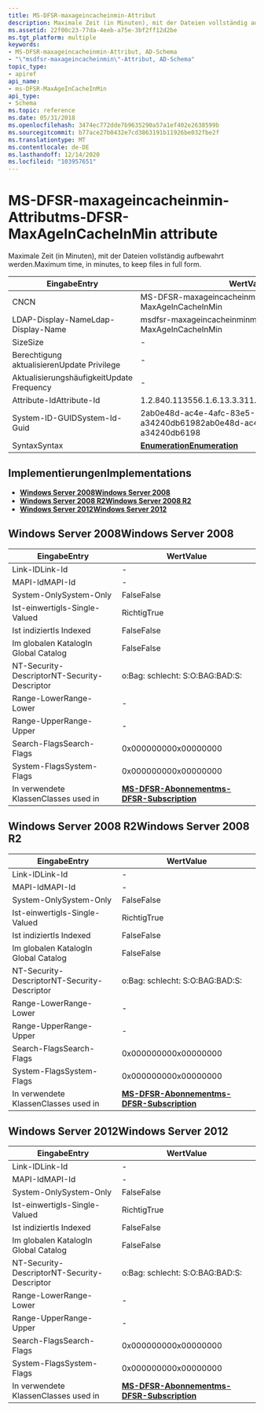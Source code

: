 ```yaml
---
title: MS-DFSR-maxageincacheinmin-Attribut
description: Maximale Zeit (in Minuten), mit der Dateien vollständig aufbewahrt werden.
ms.assetid: 22f00c23-77da-4eeb-a75e-3bf2ff12d2be
ms.tgt_platform: multiple
keywords:
- MS-DFSR-maxageincacheinmin-Attribut, AD-Schema
- "\"msdfsr-maxageincacheinmin\"-Attribut, AD-Schema"
topic_type:
- apiref
api_name:
- ms-DFSR-MaxAgeInCacheInMin
api_type:
- Schema
ms.topic: reference
ms.date: 05/31/2018
ms.openlocfilehash: 3474ec772dde7b9635290a57a1ef402e2638599b
ms.sourcegitcommit: b77ace27b0432e7cd3863191b11926be032fbe2f
ms.translationtype: MT
ms.contentlocale: de-DE
ms.lasthandoff: 12/14/2020
ms.locfileid: "103957651"
---
```

# <a name="ms-dfsr-maxageincacheinmin-attribute"></a><span data-ttu-id="63cb9-105">MS-DFSR-maxageincacheinmin-Attribut</span><span class="sxs-lookup"><span data-stu-id="63cb9-105">ms-DFSR-MaxAgeInCacheInMin attribute</span></span>

<span data-ttu-id="63cb9-106">Maximale Zeit (in Minuten), mit der Dateien vollständig aufbewahrt werden.</span><span class="sxs-lookup"><span data-stu-id="63cb9-106">Maximum time, in minutes, to keep files in full form.</span></span>



| <span data-ttu-id="63cb9-107">Eingabe</span><span class="sxs-lookup"><span data-stu-id="63cb9-107">Entry</span></span> | <span data-ttu-id="63cb9-108">Wert</span><span class="sxs-lookup"><span data-stu-id="63cb9-108">Value</span></span> |
|-------------------|--------------------------------------|
| <span data-ttu-id="63cb9-109">CN</span><span class="sxs-lookup"><span data-stu-id="63cb9-109">CN</span></span>                | <span data-ttu-id="63cb9-110">MS-DFSR-maxageincacheinmin</span><span class="sxs-lookup"><span data-stu-id="63cb9-110">ms-DFSR-MaxAgeInCacheInMin</span></span>           |
| <span data-ttu-id="63cb9-111">LDAP-Display-Name</span><span class="sxs-lookup"><span data-stu-id="63cb9-111">Ldap-Display-Name</span></span> | <span data-ttu-id="63cb9-112">msdfsr-maxageincacheinmin</span><span class="sxs-lookup"><span data-stu-id="63cb9-112">msDFSR-MaxAgeInCacheInMin</span></span>            |
| <span data-ttu-id="63cb9-113">Size</span><span class="sxs-lookup"><span data-stu-id="63cb9-113">Size</span></span>              | \-                                   |
| <span data-ttu-id="63cb9-114">Berechtigung aktualisieren</span><span class="sxs-lookup"><span data-stu-id="63cb9-114">Update Privilege</span></span>  | \-                                   |
| <span data-ttu-id="63cb9-115">Aktualisierungshäufigkeit</span><span class="sxs-lookup"><span data-stu-id="63cb9-115">Update Frequency</span></span>  | \-                                   |
| <span data-ttu-id="63cb9-116">Attribute-Id</span><span class="sxs-lookup"><span data-stu-id="63cb9-116">Attribute-Id</span></span>      | <span data-ttu-id="63cb9-117">1.2.840.113556.1.6.13.3.31</span><span class="sxs-lookup"><span data-stu-id="63cb9-117">1.2.840.113556.1.6.13.3.31</span></span>           |
| <span data-ttu-id="63cb9-118">System-ID-GUID</span><span class="sxs-lookup"><span data-stu-id="63cb9-118">System-Id-Guid</span></span>    | <span data-ttu-id="63cb9-119">2ab0e48d-ac4e-4afc-83e5-a34240db6198</span><span class="sxs-lookup"><span data-stu-id="63cb9-119">2ab0e48d-ac4e-4afc-83e5-a34240db6198</span></span> |
| <span data-ttu-id="63cb9-120">Syntax</span><span class="sxs-lookup"><span data-stu-id="63cb9-120">Syntax</span></span>            | [<span data-ttu-id="63cb9-121">**Enumeration**</span><span class="sxs-lookup"><span data-stu-id="63cb9-121">**Enumeration**</span></span>](s-enumeration.md) |



## <a name="implementations"></a><span data-ttu-id="63cb9-122">Implementierungen</span><span class="sxs-lookup"><span data-stu-id="63cb9-122">Implementations</span></span>

-   [<span data-ttu-id="63cb9-123">**Windows Server 2008**</span><span class="sxs-lookup"><span data-stu-id="63cb9-123">**Windows Server 2008**</span></span>](#windows-server-2008)
-   [<span data-ttu-id="63cb9-124">**Windows Server 2008 R2**</span><span class="sxs-lookup"><span data-stu-id="63cb9-124">**Windows Server 2008 R2**</span></span>](#windows-server-2008-r2)
-   [<span data-ttu-id="63cb9-125">**Windows Server 2012**</span><span class="sxs-lookup"><span data-stu-id="63cb9-125">**Windows Server 2012**</span></span>](#windows-server-2012)

## <a name="windows-server-2008"></a><span data-ttu-id="63cb9-126">Windows Server 2008</span><span class="sxs-lookup"><span data-stu-id="63cb9-126">Windows Server 2008</span></span>



| <span data-ttu-id="63cb9-127">Eingabe</span><span class="sxs-lookup"><span data-stu-id="63cb9-127">Entry</span></span> | <span data-ttu-id="63cb9-128">Wert</span><span class="sxs-lookup"><span data-stu-id="63cb9-128">Value</span></span> |
|------------------------|------------------------------------------------------------------|
| <span data-ttu-id="63cb9-129">Link-ID</span><span class="sxs-lookup"><span data-stu-id="63cb9-129">Link-Id</span></span>                | \-                                                               |
| <span data-ttu-id="63cb9-130">MAPI-Id</span><span class="sxs-lookup"><span data-stu-id="63cb9-130">MAPI-Id</span></span>                | \-                                                               |
| <span data-ttu-id="63cb9-131">System-Only</span><span class="sxs-lookup"><span data-stu-id="63cb9-131">System-Only</span></span>            | <span data-ttu-id="63cb9-132">False</span><span class="sxs-lookup"><span data-stu-id="63cb9-132">False</span></span>                                                            |
| <span data-ttu-id="63cb9-133">Ist-einwertig</span><span class="sxs-lookup"><span data-stu-id="63cb9-133">Is-Single-Valued</span></span>       | <span data-ttu-id="63cb9-134">Richtig</span><span class="sxs-lookup"><span data-stu-id="63cb9-134">True</span></span>                                                             |
| <span data-ttu-id="63cb9-135">Ist indiziert</span><span class="sxs-lookup"><span data-stu-id="63cb9-135">Is Indexed</span></span>             | <span data-ttu-id="63cb9-136">False</span><span class="sxs-lookup"><span data-stu-id="63cb9-136">False</span></span>                                                            |
| <span data-ttu-id="63cb9-137">Im globalen Katalog</span><span class="sxs-lookup"><span data-stu-id="63cb9-137">In Global Catalog</span></span>      | <span data-ttu-id="63cb9-138">False</span><span class="sxs-lookup"><span data-stu-id="63cb9-138">False</span></span>                                                            |
| <span data-ttu-id="63cb9-139">NT-Security-Descriptor</span><span class="sxs-lookup"><span data-stu-id="63cb9-139">NT-Security-Descriptor</span></span> | <span data-ttu-id="63cb9-140">o:Bag: schlecht: S:</span><span class="sxs-lookup"><span data-stu-id="63cb9-140">O:BAG:BAD:S:</span></span>                                                     |
| <span data-ttu-id="63cb9-141">Range-Lower</span><span class="sxs-lookup"><span data-stu-id="63cb9-141">Range-Lower</span></span>            | \-                                                               |
| <span data-ttu-id="63cb9-142">Range-Upper</span><span class="sxs-lookup"><span data-stu-id="63cb9-142">Range-Upper</span></span>            | \-                                                               |
| <span data-ttu-id="63cb9-143">Search-Flags</span><span class="sxs-lookup"><span data-stu-id="63cb9-143">Search-Flags</span></span>           | <span data-ttu-id="63cb9-144">0x00000000</span><span class="sxs-lookup"><span data-stu-id="63cb9-144">0x00000000</span></span>                                                       |
| <span data-ttu-id="63cb9-145">System-Flags</span><span class="sxs-lookup"><span data-stu-id="63cb9-145">System-Flags</span></span>           | <span data-ttu-id="63cb9-146">0x00000000</span><span class="sxs-lookup"><span data-stu-id="63cb9-146">0x00000000</span></span>                                                       |
| <span data-ttu-id="63cb9-147">In verwendete Klassen</span><span class="sxs-lookup"><span data-stu-id="63cb9-147">Classes used in</span></span>        | [<span data-ttu-id="63cb9-148">**MS-DFSR-Abonnement**</span><span class="sxs-lookup"><span data-stu-id="63cb9-148">**ms-DFSR-Subscription**</span></span>](c-msdfsr-subscription.md)<br/> |



## <a name="windows-server-2008-r2"></a><span data-ttu-id="63cb9-149">Windows Server 2008 R2</span><span class="sxs-lookup"><span data-stu-id="63cb9-149">Windows Server 2008 R2</span></span>



| <span data-ttu-id="63cb9-150">Eingabe</span><span class="sxs-lookup"><span data-stu-id="63cb9-150">Entry</span></span> | <span data-ttu-id="63cb9-151">Wert</span><span class="sxs-lookup"><span data-stu-id="63cb9-151">Value</span></span> |
|------------------------|------------------------------------------------------------------|
| <span data-ttu-id="63cb9-152">Link-ID</span><span class="sxs-lookup"><span data-stu-id="63cb9-152">Link-Id</span></span>                | \-                                                               |
| <span data-ttu-id="63cb9-153">MAPI-Id</span><span class="sxs-lookup"><span data-stu-id="63cb9-153">MAPI-Id</span></span>                | \-                                                               |
| <span data-ttu-id="63cb9-154">System-Only</span><span class="sxs-lookup"><span data-stu-id="63cb9-154">System-Only</span></span>            | <span data-ttu-id="63cb9-155">False</span><span class="sxs-lookup"><span data-stu-id="63cb9-155">False</span></span>                                                            |
| <span data-ttu-id="63cb9-156">Ist-einwertig</span><span class="sxs-lookup"><span data-stu-id="63cb9-156">Is-Single-Valued</span></span>       | <span data-ttu-id="63cb9-157">Richtig</span><span class="sxs-lookup"><span data-stu-id="63cb9-157">True</span></span>                                                             |
| <span data-ttu-id="63cb9-158">Ist indiziert</span><span class="sxs-lookup"><span data-stu-id="63cb9-158">Is Indexed</span></span>             | <span data-ttu-id="63cb9-159">False</span><span class="sxs-lookup"><span data-stu-id="63cb9-159">False</span></span>                                                            |
| <span data-ttu-id="63cb9-160">Im globalen Katalog</span><span class="sxs-lookup"><span data-stu-id="63cb9-160">In Global Catalog</span></span>      | <span data-ttu-id="63cb9-161">False</span><span class="sxs-lookup"><span data-stu-id="63cb9-161">False</span></span>                                                            |
| <span data-ttu-id="63cb9-162">NT-Security-Descriptor</span><span class="sxs-lookup"><span data-stu-id="63cb9-162">NT-Security-Descriptor</span></span> | <span data-ttu-id="63cb9-163">o:Bag: schlecht: S:</span><span class="sxs-lookup"><span data-stu-id="63cb9-163">O:BAG:BAD:S:</span></span>                                                     |
| <span data-ttu-id="63cb9-164">Range-Lower</span><span class="sxs-lookup"><span data-stu-id="63cb9-164">Range-Lower</span></span>            | \-                                                               |
| <span data-ttu-id="63cb9-165">Range-Upper</span><span class="sxs-lookup"><span data-stu-id="63cb9-165">Range-Upper</span></span>            | \-                                                               |
| <span data-ttu-id="63cb9-166">Search-Flags</span><span class="sxs-lookup"><span data-stu-id="63cb9-166">Search-Flags</span></span>           | <span data-ttu-id="63cb9-167">0x00000000</span><span class="sxs-lookup"><span data-stu-id="63cb9-167">0x00000000</span></span>                                                       |
| <span data-ttu-id="63cb9-168">System-Flags</span><span class="sxs-lookup"><span data-stu-id="63cb9-168">System-Flags</span></span>           | <span data-ttu-id="63cb9-169">0x00000000</span><span class="sxs-lookup"><span data-stu-id="63cb9-169">0x00000000</span></span>                                                       |
| <span data-ttu-id="63cb9-170">In verwendete Klassen</span><span class="sxs-lookup"><span data-stu-id="63cb9-170">Classes used in</span></span>        | [<span data-ttu-id="63cb9-171">**MS-DFSR-Abonnement**</span><span class="sxs-lookup"><span data-stu-id="63cb9-171">**ms-DFSR-Subscription**</span></span>](c-msdfsr-subscription.md)<br/> |



## <a name="windows-server-2012"></a><span data-ttu-id="63cb9-172">Windows Server 2012</span><span class="sxs-lookup"><span data-stu-id="63cb9-172">Windows Server 2012</span></span>



| <span data-ttu-id="63cb9-173">Eingabe</span><span class="sxs-lookup"><span data-stu-id="63cb9-173">Entry</span></span> | <span data-ttu-id="63cb9-174">Wert</span><span class="sxs-lookup"><span data-stu-id="63cb9-174">Value</span></span> |
|------------------------|------------------------------------------------------------------|
| <span data-ttu-id="63cb9-175">Link-ID</span><span class="sxs-lookup"><span data-stu-id="63cb9-175">Link-Id</span></span>                | \-                                                               |
| <span data-ttu-id="63cb9-176">MAPI-Id</span><span class="sxs-lookup"><span data-stu-id="63cb9-176">MAPI-Id</span></span>                | \-                                                               |
| <span data-ttu-id="63cb9-177">System-Only</span><span class="sxs-lookup"><span data-stu-id="63cb9-177">System-Only</span></span>            | <span data-ttu-id="63cb9-178">False</span><span class="sxs-lookup"><span data-stu-id="63cb9-178">False</span></span>                                                            |
| <span data-ttu-id="63cb9-179">Ist-einwertig</span><span class="sxs-lookup"><span data-stu-id="63cb9-179">Is-Single-Valued</span></span>       | <span data-ttu-id="63cb9-180">Richtig</span><span class="sxs-lookup"><span data-stu-id="63cb9-180">True</span></span>                                                             |
| <span data-ttu-id="63cb9-181">Ist indiziert</span><span class="sxs-lookup"><span data-stu-id="63cb9-181">Is Indexed</span></span>             | <span data-ttu-id="63cb9-182">False</span><span class="sxs-lookup"><span data-stu-id="63cb9-182">False</span></span>                                                            |
| <span data-ttu-id="63cb9-183">Im globalen Katalog</span><span class="sxs-lookup"><span data-stu-id="63cb9-183">In Global Catalog</span></span>      | <span data-ttu-id="63cb9-184">False</span><span class="sxs-lookup"><span data-stu-id="63cb9-184">False</span></span>                                                            |
| <span data-ttu-id="63cb9-185">NT-Security-Descriptor</span><span class="sxs-lookup"><span data-stu-id="63cb9-185">NT-Security-Descriptor</span></span> | <span data-ttu-id="63cb9-186">o:Bag: schlecht: S:</span><span class="sxs-lookup"><span data-stu-id="63cb9-186">O:BAG:BAD:S:</span></span>                                                     |
| <span data-ttu-id="63cb9-187">Range-Lower</span><span class="sxs-lookup"><span data-stu-id="63cb9-187">Range-Lower</span></span>            | \-                                                               |
| <span data-ttu-id="63cb9-188">Range-Upper</span><span class="sxs-lookup"><span data-stu-id="63cb9-188">Range-Upper</span></span>            | \-                                                               |
| <span data-ttu-id="63cb9-189">Search-Flags</span><span class="sxs-lookup"><span data-stu-id="63cb9-189">Search-Flags</span></span>           | <span data-ttu-id="63cb9-190">0x00000000</span><span class="sxs-lookup"><span data-stu-id="63cb9-190">0x00000000</span></span>                                                       |
| <span data-ttu-id="63cb9-191">System-Flags</span><span class="sxs-lookup"><span data-stu-id="63cb9-191">System-Flags</span></span>           | <span data-ttu-id="63cb9-192">0x00000000</span><span class="sxs-lookup"><span data-stu-id="63cb9-192">0x00000000</span></span>                                                       |
| <span data-ttu-id="63cb9-193">In verwendete Klassen</span><span class="sxs-lookup"><span data-stu-id="63cb9-193">Classes used in</span></span>        | [<span data-ttu-id="63cb9-194">**MS-DFSR-Abonnement**</span><span class="sxs-lookup"><span data-stu-id="63cb9-194">**ms-DFSR-Subscription**</span></span>](c-msdfsr-subscription.md)<br/> |



 

 





